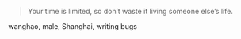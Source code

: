 > Your time is limited, so don’t waste it living someone else’s life. 

wanghao, male, Shanghai, writing bugs
